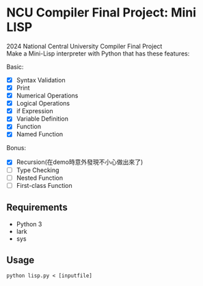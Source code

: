 # NCU Compiler Final Project: Mini LISP
2024 National Central University Compiler Final Project  
Make a Mini-Lisp interpreter with Python that has these features:  
  
Basic:  
- [x] Syntax Validation
- [x] Print
- [x] Numerical Operations
- [x] Logical Operations
- [x] if Expression
- [x] Variable Definition
- [x] Function
- [x] Named Function
  
Bonus:  
- [x] Recursion(在demo時意外發現不小心做出來了)
- [ ] Type Checking
- [ ] Nested Function
- [ ] First-class Function  
## Requirements
* Python 3
* lark
* sys
## Usage
```
python lisp.py < [inputfile]
```
